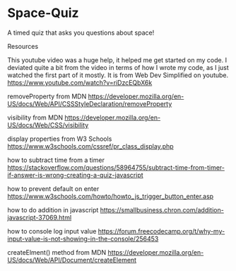 # Space-Quiz
A timed quiz that asks you questions about space!


Resources

This youtube video was a huge help, it helped me get started on my code. I deviated quite a bit from the video in terms of how I wrote my code, as I just watched the first part of it mostly. It is from Web Dev Simplified on youtube.
https://www.youtube.com/watch?v=riDzcEQbX6k

removeProperty from MDN 
https://developer.mozilla.org/en-US/docs/Web/API/CSSStyleDeclaration/removeProperty

visibility from MDN
https://developer.mozilla.org/en-US/docs/Web/CSS/visibility

display properties from W3 Schools
https://www.w3schools.com/cssref/pr_class_display.php

how to subtract time from a timer
https://stackoverflow.com/questions/58964755/subtract-time-from-timer-if-answer-is-wrong-creating-a-quiz-javascript

how to prevent default on enter 
https://www.w3schools.com/howto/howto_js_trigger_button_enter.asp

how to do addition in javascript
https://smallbusiness.chron.com/addition-javascript-37069.html

how to console log input value
https://forum.freecodecamp.org/t/why-my-input-value-is-not-showing-in-the-console/256453

createElment() method from MDN
https://developer.mozilla.org/en-US/docs/Web/API/Document/createElement
